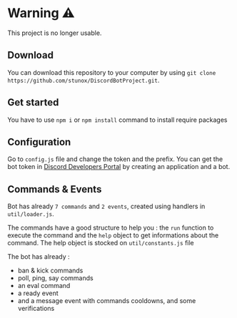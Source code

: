 # Warning ⚠️

This project is no longer usable.

## Download

You can download this repository to your computer by using `git clone https://github.com/stunox/DiscordBotProject.git`.

## Get started 

You have to use `npm i` or `npm install` command to install require packages

## Configuration

Go to `config.js` file and change the token and the prefix.
You can get the bot token in [Discord Developers Portal](https://discord.com/developers/applications) by creating an application and a bot.

## Commands & Events

Bot has already `7 commands` and `2 events`, created using handlers in `util/loader.js`.

The commands have a good structure to help you : the ``run`` function to execute the command and the ``help`` object to get informations about the command.
The help object is stocked on `util/constants.js` file

The bot has already : 
- ban & kick commands
- poll, ping, say commands
- an eval command
- a ready event
- and a message event with commands cooldowns, and some verifications
